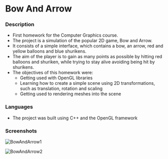 # Bow And Arrow

### Description
* First homework for the Computer Graphics course.
* The project is a simulation of the popular 2D game, Bow and Arrow.
* It consists of a simple interface, which contains a bow, an arrow, red and yellow balloons and blue shurikens.
* The aim of the player is to gain as many points as possible by hitting red balloons and shuriken, while trying to stay alive avoiding being hit by shurikens.
* The objectives of this homework were:
	* Getting used with OpenGL libraries
	* Learning how to create a simple scene using 2D transformations, such as translation, rotation and scaling
	* Getting used to rendering meshes into the scene

### Languages
* The project was built using C++ and the OpenGL framework

### Screenshots
![BowAndArrow1](https://imgur.com/641D8Fy.png)

![BowAndArrow2](https://imgur.com/WjznE84.png)
